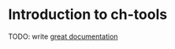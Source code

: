 # Introduction to ch-tools

TODO: write [great documentation](http://jacobian.org/writing/what-to-write/)

